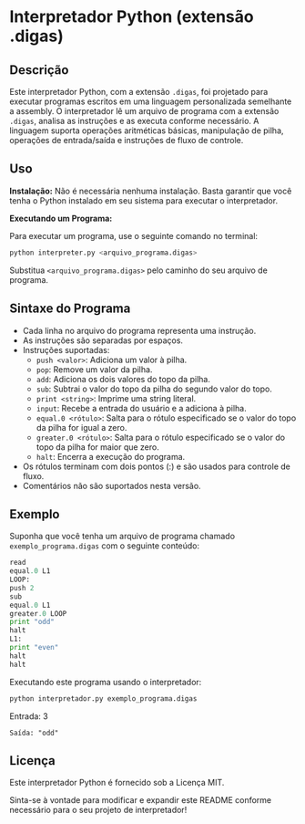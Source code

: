 # Interpretador Python (extensão .digas)

## Descrição

Este interpretador Python, com a extensão `.digas`, foi projetado para executar programas escritos em uma linguagem personalizada semelhante a assembly. O interpretador lê um arquivo de programa com a extensão `.digas`, analisa as instruções e as executa conforme necessário. A linguagem suporta operações aritméticas básicas, manipulação de pilha, operações de entrada/saída e instruções de fluxo de controle.

## Uso

**Instalação:** Não é necessária nenhuma instalação. Basta garantir que você tenha o Python instalado em seu sistema para executar o interpretador.

**Executando um Programa:**

Para executar um programa, use o seguinte comando no terminal:
```bash
python interpreter.py <arquivo_programa.digas>
```
Substitua `<arquivo_programa.digas>` pelo caminho do seu arquivo de programa.

## Sintaxe do Programa

- Cada linha no arquivo do programa representa uma instrução.
- As instruções são separadas por espaços.
- Instruções suportadas:
  - `push <valor>`: Adiciona um valor à pilha.
  - `pop`: Remove um valor da pilha.
  - `add`: Adiciona os dois valores do topo da pilha.
  - `sub`: Subtrai o valor do topo da pilha do segundo valor do topo.
  - `print <string>`: Imprime uma string literal.
  - `input`: Recebe a entrada do usuário e a adiciona à pilha.
  - `equal.0 <rótulo>`: Salta para o rótulo especificado se o valor do topo da pilha for igual a zero.
  - `greater.0 <rótulo>`: Salta para o rótulo especificado se o valor do topo da pilha for maior que zero.
  - `halt`: Encerra a execução do programa.
- Os rótulos terminam com dois pontos (:) e são usados para controle de fluxo.
- Comentários não são suportados nesta versão.

## Exemplo

Suponha que você tenha um arquivo de programa chamado `exemplo_programa.digas` com o seguinte conteúdo:
```python
read
equal.0 L1
LOOP:
push 2
sub
equal.0 L1
greater.0 LOOP
print "odd"
halt
L1:
print "even"
halt
halt
```
Executando este programa usando o interpretador:
```bash
python interpretador.py exemplo_programa.digas
```
Entrada: 3
```
Saída: "odd"
```

## Licença

Este interpretador Python é fornecido sob a Licença MIT.

Sinta-se à vontade para modificar e expandir este README conforme necessário para o seu projeto de interpretador!
